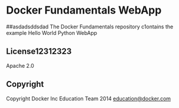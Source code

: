 Docker Fundamentals WebApp
==========================
##asdadsddsdad
The Docker Fundamentals repository c1ontains the example Hello World Python WebApp

## License12312323

Apache 2.0

## Copyright

Copyright Docker Inc Education Team 2014 <education@docker.com>
